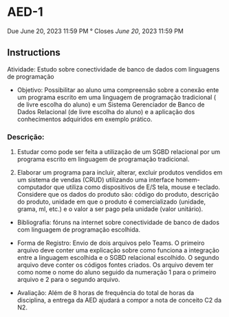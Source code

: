 # AED-1
Due June 20, 2023 11:59 PM ° Closes *June 20*, 2023 11:59 PM

  ## Instructions
  Atividade: Estudo sobre conectividade de banco de dados com linguagens de programação 
  
  - Objetivo: Possibilitar ao aluno uma compreensão sobre a conexão ente um programa escrito em uma 
     linguagem de programação tradicional ( de livre escolha do aluno) e um Sistema  Gerenciador de Banco de Dados
     Relacional (de livre escolha do aluno) e a aplicação dos conhecimentos adquiridos em exemplo prático.
    
  ### Descrição: 
  1. Estudar como pode ser feita a utilização de um SGBD relacional por um programa escrito em linguagem de programação tradicional. 
  
  2. Elaborar um programa para incluir, alterar, excluir produtos vendidos em um sistema de vendas (CRUD) utilizando uma interface homem-computador que utiliza como dispositivos de E/S tela, mouse e teclado. Considere que os dados do produto são: código do produto, descrição do produto, unidade em que o produto é comercializado (unidade, grama, ml, etc.) e o valor a ser pago pela unidade (valor unitário). 
   
  - Bibliografia: fóruns na internet sobre conectividade de banco de dados com linguagem de programação escolhida. 
  
  - Forma de Registro: Envio de dois arquivos pelo Teams. O primeiro arquivo deve conter uma explicação sobre como funciona a integração entre a linguagem escolhida e o SGBD relacional escolhido. O segundo arquivo deve conter os códigos fontes criados. Os arquivo devem ter como nome o nome do aluno seguido da numeração 1 para o primeiro arquivo e 2 para o segundo arquivo.
 
  - Avaliação: Além de 8 horas de frequência do total de horas da disciplina, a entrega da AED ajudará a compor a nota de conceito C2 da N2.














